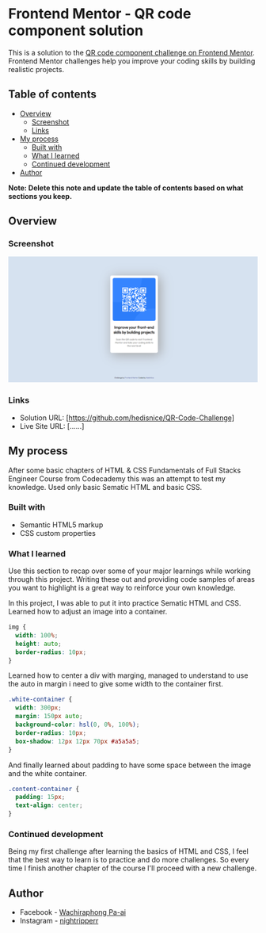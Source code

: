 # Frontend Mentor - QR code component solution

This is a solution to the [QR code component challenge on Frontend Mentor](https://www.frontendmentor.io/challenges/qr-code-component-iux_sIO_H). Frontend Mentor challenges help you improve your coding skills by building realistic projects.

## Table of contents

- [Overview](#overview)
  - [Screenshot](#screenshot)
  - [Links](#links)
- [My process](#my-process)
  - [Built with](#built-with)
  - [What I learned](#what-i-learned)
  - [Continued development](#continued-development)
- [Author](#author)

**Note: Delete this note and update the table of contents based on what sections you keep.**

## Overview

### Screenshot

![QR-Code-Challenge-Solution](./images/solution_screenshot.png)

### Links

- Solution URL: [https://github.com/hedisnice/QR-Code-Challenge]
- Live Site URL: [......]

## My process

After some basic chapters of HTML & CSS Fundamentals of Full Stacks Engineer Course from Codecademy this was an attempt to test my knowledge. Used only basic Sematic HTML and basic CSS.

### Built with

- Semantic HTML5 markup
- CSS custom properties

### What I learned

Use this section to recap over some of your major learnings while working through this project. Writing these out and providing code samples of areas you want to highlight is a great way to reinforce your own knowledge.

In this project, I was able to put it into practice Sematic HTML and CSS. Learned how to adjust an image into a container.

```css
img {
  width: 100%;
  height: auto;
  border-radius: 10px;
}
```

Learned how to center a div with marging, managed to understand to use the auto in margin i need to give some width to the container first.

```css
.white-container {
  width: 300px;
  margin: 150px auto;
  background-color: hsl(0, 0%, 100%);
  border-radius: 10px;
  box-shadow: 12px 12px 70px #a5a5a5;
}
```

And finally learned about padding to have some space between the image and the white container.

```css
.content-container {
  padding: 15px;
  text-align: center;
}
```

### Continued development

Being my first challenge after learning the basics of HTML and CSS, I feel that the best way to learn is to practice and do more challenges. So every time I finish another chapter of the course I'll proceed with a new challenge.

## Author

- Facebook - [Wachiraphong Pa-ai](https://www.facebook.com/hedisgeneral/)
- Instagram - [nightripperr](https://www.instagram.com/nightripperr/)

```

```
